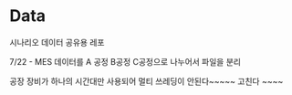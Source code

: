 # Data
시나리오 데이터 공유용 레포

7/22 - MES 데이터를 A 공정  B공정 C공정으로 나누어서 파일을 분리

공장 장비가 하나의 시간대만 사용되어 멀티 쓰레딩이 안된다~~~~~ 고친다 ~~~~
